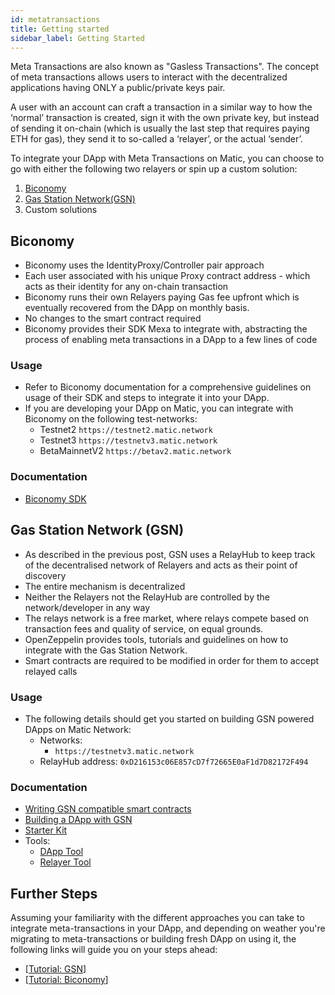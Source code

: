 ```yaml
---
id: metatransactions
title: Getting started
sidebar_label: Getting Started
---
```


Meta Transactions are also known as "Gasless Transactions". The concept of meta transactions allows users to interact with the decentralized applications having ONLY a public/private keys pair.

A user with an account can craft a transaction in a similar way to how the ‘normal’ transaction is created, sign it with the own private key, but instead of sending it on-chain (which is usually the last step that requires paying ETH for gas), they send it to so-called a ‘relayer’, or the actual ‘sender’.

To integrate your DApp with Meta Transactions on Matic, you can choose to go with either the following two relayers or spin up a custom solution:

1. [Biconomy](metatransactions-biconomy)
2. [Gas Station Network(GSN)](metatransactions-gsn)
3. Custom solutions

## Biconomy

- Biconomy uses the IdentityProxy/Controller pair approach
- Each user associated with his unique Proxy contract address - which acts as their identity for any on-chain transaction
- Biconomy runs their own Relayers paying Gas fee upfront which is eventually recovered from the DApp on monthly basis.
- No changes to the smart contract required
- Biconomy provides their SDK Mexa to integrate with, abstracting the process of enabling meta transactions in a DApp to a few lines of code

### Usage

- Refer to Biconomy documentation for a comprehensive guidelines on usage of their SDK and steps to integrate it into your DApp.
- If you are developing your DApp on Matic, you can integrate with Biconomy on the following test-networks:
    - Testnet2 `https://testnet2.matic.network`
    - Testnet3 `https://testnetv3.matic.network`
    - BetaMainnetV2 `https://betav2.matic.network`

### Documentation

- [Biconomy SDK](https://docs.biconomy.io/biconomy-sdk-mexa)

## Gas Station Network (GSN)

- As described in the previous post, GSN uses a RelayHub to keep track of the decentralised network of Relayers and acts as their point of discovery
- The entire mechanism is decentralized
- Neither the Relayers not the RelayHub are controlled by the network/developer in any way
- The relays network is a free market, where relays compete based on transaction fees and quality of service, on equal grounds.
- OpenZeppelin provides tools, tutorials and guidelines on how to integrate with the Gas Station Network.
- Smart contracts are required to be modified in order for them to accept relayed calls

### Usage

- The following details should get you started on building GSN powered DApps on Matic Network:
    - Networks:
        - `https://testnetv3.matic.network`
    - RelayHub address: `0xD216153c06E857cD7f72665E0aF1d7D82172F494`

### Documentation

- [Writing GSN compatible smart contracts](https://docs.openzeppelin.com/contracts/2.x/gsn)
- [Building a DApp with GSN](https://docs.openzeppelin.com/sdk/2.6/gsn-dapp)
- [Starter Kit](https://docs.openzeppelin.com/starter-kits/gsnkit)
- Tools:
    - [DApp Tool](https://gsn.openzeppelin.com/recipients)
    - [Relayer Tool](https://gsn.openzeppelin.com/relays)

## Further Steps

Assuming your familiarity with the different approaches you can take to integrate meta-transactions in your DApp, and depending on weather you're migrating to meta-transactions or building fresh DApp on using it, the following links will guide you on your steps ahead:

- [[Tutorial: GSN](tutorial-metatransactions-gsn.md)]
- [[Tutorial: Biconomy](tutorial-metatransactions-biconomy.md)]